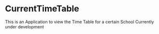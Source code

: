 # CurrentTimeTable

This is an Application to view the Time Table for a certain School
Currently under development

